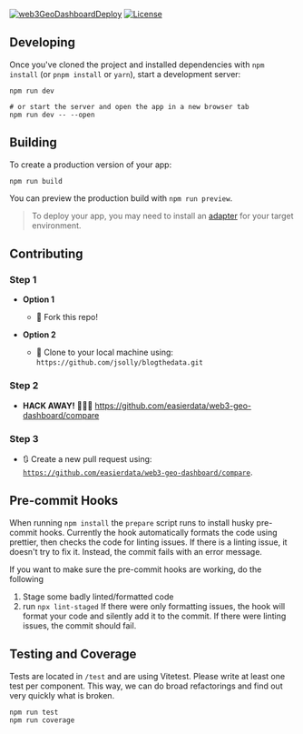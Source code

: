 [![web3GeoDashboardDeploy](https://github.com/easierdata/web3-geo-dashboard/actions/workflows/main_branch.yml/badge.svg)](https://github.com/easierdata/web3-geo-dashboard/actions/workflows/main_branch.yml)
[![License](http://img.shields.io/:license-mit-blue.svg?style=flat-square)](http://badges.mit-license.org)

## Developing
Once you've cloned the project and installed dependencies with `npm install` (or `pnpm install` or `yarn`), start a development server:

```shell
npm run dev

# or start the server and open the app in a new browser tab
npm run dev -- --open
```

## Building

To create a production version of your app:

```shell
npm run build
```

You can preview the production build with `npm run preview`.

> To deploy your app, you may need to install an [adapter](https://kit.svelte.dev/docs/adapters) for your target environment.


## Contributing

### Step 1

- **Option 1**

  - 🍴 Fork this repo!

- **Option 2**
  - 👯 Clone to your local machine using:
    `https://github.com/jsolly/blogthedata.git`

### Step 2

- **HACK AWAY!** 🔨🔨🔨
https://github.com/easierdata/web3-geo-dashboard/compare
### Step 3

- 🔃 Create a new pull request using:
  <a href="https://github.com/easierdata/web3-geo-dashboard/compare" rel="noopener noreferrer" target="_blank">
  `https://github.com/easierdata/web3-geo-dashboard/compare`</a>.


## Pre-commit Hooks
When running `npm install` the `prepare` script runs to install husky pre-commit hooks. Currently the hook automatically formats the code using prettier, then checks the code for linting issues. If there is a linting issue, it doesn't try to fix it. Instead, the commit fails with an error message.

If you want to make sure the pre-commit hooks are working, do the following
1. Stage some badly linted/formatted code 
2. run `npx lint-staged` 
If there were only formatting issues, the hook will format your code and silently add it to the commit. If there were linting issues, the commit should fail.

## Testing and Coverage
Tests are located in `/test` and are using Vitetest. Please write at least one test per component. This way, we can do broad refactorings and find out very quickly what is broken.
```shell
npm run test
npm run coverage
```
